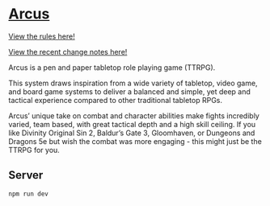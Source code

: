 # [Arcus](https://jackington6600.github.io/Arcus)

[View the rules here!](https://jackington6600.github.io/Arcus)

[View the recent change notes here!](https://github.com/Jackington6600/Arcus/releases)

Arcus is a pen and paper tabletop role playing game (TTRPG).

This system draws inspiration from a wide variety of tabletop, video game, and board game systems to deliver a balanced and simple, yet deep and tactical experience compared to other traditional tabletop RPGs.

Arcus’ unique take on combat and character abilities make fights incredibly varied, team based, with great tactical depth and a high skill ceiling. If you like Divinity Original Sin 2, Baldur’s Gate 3, Gloomhaven, or Dungeons and Dragons 5e but wish the combat was more engaging - this might just be the TTRPG for you.

## Server

```bash
npm run dev
```
